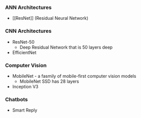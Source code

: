### ANN Architectures
- [[ResNet]] (Residual Neural Network)

### CNN Architectures
- ResNet-50
	- Deep Residual Network that is 50 layers deep
- EfficientNet

### Computer Vision
- MobileNet - a fasmily of mobile-first computer vision models
	- MobileNet SSD has 28 layers
- Inception V3

### Chatbots
- Smart Reply